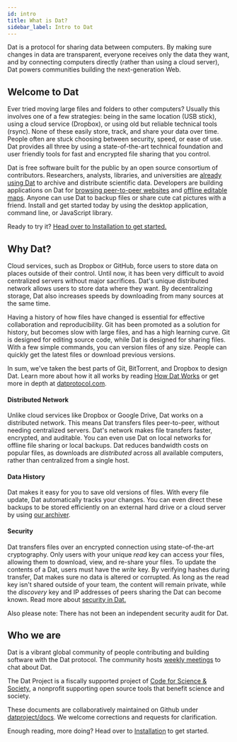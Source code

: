 ```yaml
---
id: intro
title: What is Dat?
sidebar_label: Intro to Dat
---
```


Dat is a protocol for sharing data between computers.
By making sure changes in data are transparent, everyone receives only the data they want, and by connecting computers directly (rather than using a cloud server), Dat powers communities building the next-generation Web.

## Welcome to Dat

Ever tried moving large files and folders to other computers?
Usually this involves one of a few strategies: being in the same location (USB stick), using a cloud service (Dropbox), or using old but reliable technical tools (rsync).
None of these easily store, track, and share your data over time.
People often are stuck choosing between security, speed, or ease of use.
Dat provides all three by using a state-of-the-art technical foundation and user friendly tools for fast and encrypted file sharing that you control.

Dat is free software built for the public by an open source consortium of contributors.
Researchers, analysts, libraries, and universities are [already using Dat](https://www.nytimes.com/2017/03/06/science/donald-trump-data-rescue-science.html) to archive and distribute scientific data.
Developers are building applications on Dat for [browsing peer-to-peer websites](https://beakerbrowser.com) and [offline editable maps](https://www.digital-democracy.org/blog/update-from-the-ecuadorian-amazon/).
Anyone can use Dat to backup files or share cute cat pictures with a friend.
Install and get started today by using the desktop application, command line, or JavaScript library.

Ready to try it?
[Head over to Installation to get started.](getting-started-installation.md)

## Why Dat?

Cloud services, such as Dropbox or GitHub, force users to store data on places outside of their control.
Until now, it has been very difficult to avoid centralized servers without major sacrifices.
Dat's unique distributed network allows users to store data where they want.
By decentralizing storage, Dat also increases speeds by downloading from many sources at the same time.

Having a history of how files have changed is essential for effective collaboration and reproducibility.
Git has been promoted as a solution for history, but becomes slow with large files, and has a high learning curve.
Git is designed for editing source code, while Dat is designed for sharing files.
With a few simple commands, you can version files of any size.
People can quickly get the latest files or download previous versions.

In sum, we've taken the best parts of Git, BitTorrent, and Dropbox to design Dat.
Learn more about how it all works by reading [How Dat Works](https://datprotocol.github.io/how-dat-works) or get more in depth at [datprotocol.com](https://datprotocol.com).

#### Distributed Network

Unlike cloud services like Dropbox or Google Drive, Dat works on a distributed network.
This means Dat transfers files peer-to-peer, without needing centralized servers.
Dat's network makes file transfers faster, encrypted, and auditable.
You can even use Dat on local networks for offline file sharing or local backups.
Dat reduces bandwidth costs on popular files, as downloads are *distributed* across all available computers, rather than centralized from a single host.

#### Data History

Dat makes it easy for you to save old versions of files.
With every file update, Dat automatically tracks your changes.
You can even direct these backups to be stored efficiently on an external hard drive or a cloud server by using [our archiver](usingdat-server.md).

#### Security

Dat transfers files over an encrypted connection using state-of-the-art cryptography.
Only users with your unique *read* key can access your files, allowing them to download, view, and re-share your files.
To update the contents of a Dat, users must have the *write* key.
By verifying hashes during transfer, Dat makes sure no data is altered or corrupted.
As long as the read key isn't shared outside of your team, the content will remain private, while the *discovery* key and IP addresses of peers sharing the Dat can become known.
Read more about [security in Dat.](learn-more-security.md)

Also please note: There has not been an independent security audit for Dat.

## Who we are

Dat is a vibrant global community of people contributing and building software with the Dat protocol.
The community hosts [weekly meetings](https://comm-comm.datproject.org/) to chat about Dat.

The Dat Project is a fiscally supported project of [Code for Science & Society](https://codeforscience.org), a nonprofit supporting open source tools that benefit science and society. 

These documents are collaboratively maintained on Github under [datproject/docs](https://github.com/datproject/docs).
We welcome corrections and requests for clarification.

Enough reading, more doing?
Head over to [Installation](getting-started-installation.md) to get started.
